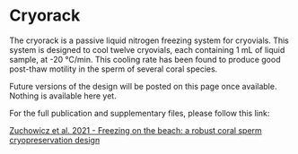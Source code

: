# Cryorack

The cryorack is a passive liquid nitrogen freezing system for cryovials.  This system is designed to cool twelve cryovials, each containing 1 mL of liquid sample, at -20 °C/min. This cooling rate has been found to produce good post-thaw motility in the sperm of several coral species.

Future versions of the design will be posted on this page once available.  Nothing is available here yet.

For the full publication and supplementary files, please follow this link:

[Zuchowicz et al. 2021 - Freezing on the beach: a robust coral sperm cryopreservation design](http://dx.doi.org/10.1016/j.cryobiol.2021.04.005)

